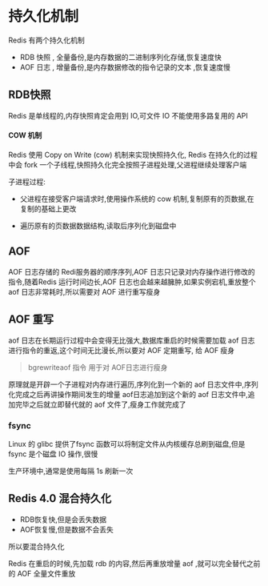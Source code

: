 # 持久化机制

Redis 有两个持久化机制

- RDB 快照 , 全量备份,是内存数据的二进制序列化存储,恢复速度快
- AOF 日志 , 增量备份,是内存数据修改的指令记录的文本 ,恢复速度慢



## RDB快照

Redis 是单线程的,内存快照肯定会用到 IO,可文件 IO 不能使用多路复用的 API

#### COW 机制 

Redis 使用 Copy on Write (cow) 机制来实现快照持久化, Redis 在持久化的过程中会 fork 一个子线程,快照持久化完全按照子进程处理,父进程继续处理客户端

子进程过程:

- 父进程在接受客户端请求时,使用操作系统的 cow 机制,复制原有的页数据,在复制的基础上更改

- 遍历原有的页数据数据结构,读取后序列化到磁盘中

## AOF

AOF 日志存储的 Redi服务器的顺序序列,AOF 日志只记录对内存操作进行修改的指令,随着Redis 运行时间边长,AOF 日志也会越来越臃肿,如果实例宕机,重放整个 aof 日志非常耗时,所以需要对 AOF 进行重写瘦身

## AOF 重写

aof 日志在长期运行过程中会变得无比强大,数据库重启的时候需要加载 aof 日志进行指令的重返,这个时间无比漫长,所以要对 AOF 定期重写, 给 AOF 瘦身

> bgrewriteaof 指令 用于对 AOF日志进行瘦身

原理就是开辟一个子进程对内存进行遍历,序列化到一个新的 aof 日志文件中,序列化完成之后再讲操作期间发生的增量 aof日志追加到这个新的 aof 日志文件中,追加完毕之后就立即替代就的 aof 文件了,瘦身工作就完成了

### fsync

Linux 的 glibc 提供了fsync 函数可以将制定文件从内核缓存总刷到磁盘,但是 fsync 是个磁盘 IO 操作,很慢

生产环境中,通常是使用每隔 1s 刷新一次

## Redis 4.0 混合持久化

- RDB恢复快,但是会丢失数据
- AOF恢复慢,但是数据不会丢失

所以要混合持久化

Redis 在重启的时候,先加载 rdb 的内容,然后再重放增量 aof ,就可以完全替代之前的 AOF 全量文件重放